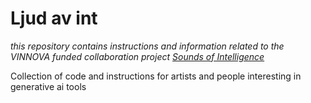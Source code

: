 # Ljud av int
_this repository contains instructions and information related to the VINNOVA funded collaboration project [Sounds of Intelligence](https://www.vinnova.se/en/p/sounds-of-intelligence-responsible-exploration-of-generative-ai-approaches-in-creative-domains--education/)_

Collection of code and instructions for artists and people interesting in generative ai tools
